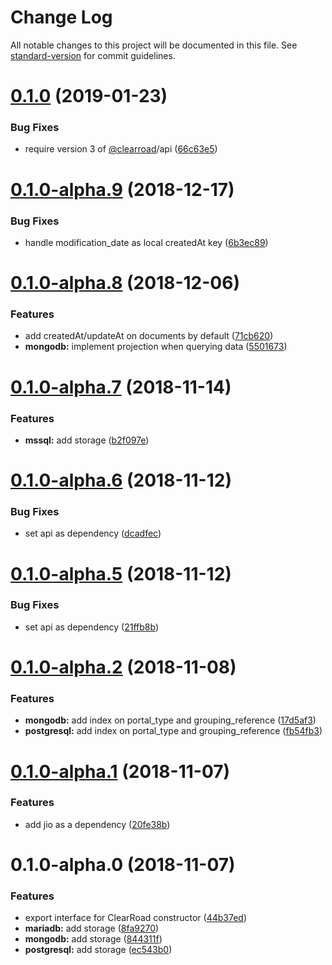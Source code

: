 # Change Log

All notable changes to this project will be documented in this file. See [standard-version](https://github.com/conventional-changelog/standard-version) for commit guidelines.

<a name="0.1.0"></a>
# [0.1.0](https://github.com/clearroad/clearroad-api-storages/compare/v0.1.0-alpha.9...v0.1.0) (2019-01-23)


### Bug Fixes

* require version 3 of [@clearroad](https://github.com/clearroad)/api ([66c63e5](https://github.com/clearroad/clearroad-api-storages/commit/66c63e5))



<a name="0.1.0-alpha.9"></a>
# [0.1.0-alpha.9](https://github.com/clearroad/clearroad-api-storages/compare/v0.1.0-alpha.8...v0.1.0-alpha.9) (2018-12-17)


### Bug Fixes

* handle modification_date as local createdAt key ([6b3ec89](https://github.com/clearroad/clearroad-api-storages/commit/6b3ec89))



<a name="0.1.0-alpha.8"></a>
# [0.1.0-alpha.8](https://github.com/clearroad/clearroad-api-storages/compare/v0.1.0-alpha.7...v0.1.0-alpha.8) (2018-12-06)


### Features

* add createdAt/updateAt on documents by default ([71cb620](https://github.com/clearroad/clearroad-api-storages/commit/71cb620))
* **mongodb:** implement projection when querying data ([5501673](https://github.com/clearroad/clearroad-api-storages/commit/5501673))



<a name="0.1.0-alpha.7"></a>
# [0.1.0-alpha.7](https://github.com/clearroad/clearroad-api-storages/compare/v0.1.0-alpha.6...v0.1.0-alpha.7) (2018-11-14)


### Features

* **mssql:** add storage ([b2f097e](https://github.com/clearroad/clearroad-api-storages/commit/b2f097e))



<a name="0.1.0-alpha.6"></a>
# [0.1.0-alpha.6](https://github.com/clearroad/clearroad-api-storages/compare/v0.1.0-alpha.2...v0.1.0-alpha.6) (2018-11-12)


### Bug Fixes

* set api as dependency ([dcadfec](https://github.com/clearroad/clearroad-api-storages/commit/dcadfec))



<a name="0.1.0-alpha.5"></a>
# [0.1.0-alpha.5](https://github.com/clearroad/clearroad-api-storages/compare/v0.1.0-alpha.2...v0.1.0-alpha.5) (2018-11-12)


### Bug Fixes

* set api as dependency ([21ffb8b](https://github.com/clearroad/clearroad-api-storages/commit/21ffb8b))



<a name="0.1.0-alpha.2"></a>
# [0.1.0-alpha.2](https://github.com/clearroad/clearroad-api-storages/compare/v0.1.0-alpha.1...v0.1.0-alpha.2) (2018-11-08)


### Features

* **mongodb:** add index on portal_type and grouping_reference ([17d5af3](https://github.com/clearroad/clearroad-api-storages/commit/17d5af3))
* **postgresql:** add index on portal_type and grouping_reference ([fb54fb3](https://github.com/clearroad/clearroad-api-storages/commit/fb54fb3))



<a name="0.1.0-alpha.1"></a>
# [0.1.0-alpha.1](https://github.com/clearroad/clearroad-api-storages/compare/v0.1.0-alpha.0...v0.1.0-alpha.1) (2018-11-07)


### Features

* add jio as a dependency ([20fe38b](https://github.com/clearroad/clearroad-api-storages/commit/20fe38b))



<a name="0.1.0-alpha.0"></a>
# 0.1.0-alpha.0 (2018-11-07)


### Features

* export interface for ClearRoad constructor ([44b37ed](https://github.com/clearroad/clearroad-api-storages/commit/44b37ed))
* **mariadb:** add storage ([8fa9270](https://github.com/clearroad/clearroad-api-storages/commit/8fa9270))
* **mongodb:** add storage ([844311f](https://github.com/clearroad/clearroad-api-storages/commit/844311f))
* **postgresql:** add storage ([ec543b0](https://github.com/clearroad/clearroad-api-storages/commit/ec543b0))
